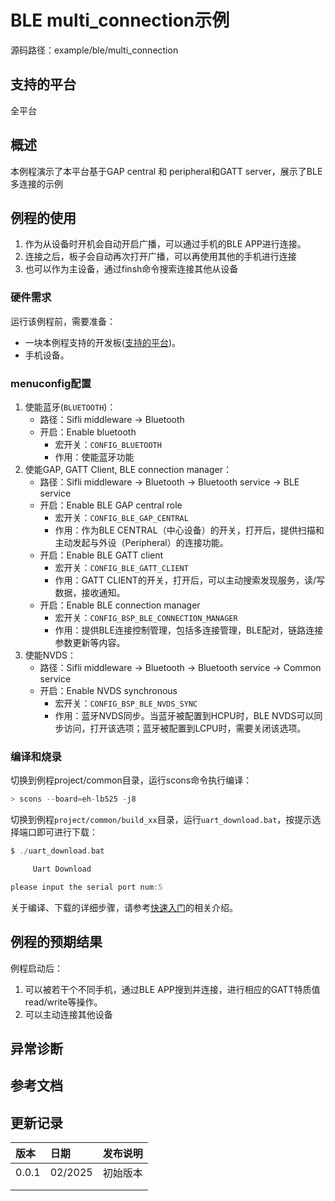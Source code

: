 # BLE multi_connection示例

源码路径：example/ble/multi_connection

## 支持的平台
<!-- 支持哪些平台 -->
全平台

## 概述
本例程演示了本平台基于GAP central 和 peripheral和GATT server，展示了BLE多连接的示例

## 例程的使用
1. 作为从设备时开机会自动开启广播，可以通过手机的BLE APP进行连接。
2. 连接之后，板子会自动再次打开广播，可以再使用其他的手机进行连接
3. 也可以作为主设备，通过finsh命令搜索连接其他从设备

### 硬件需求
运行该例程前，需要准备：
+ 一块本例程支持的开发板([支持的平台](#Platform_peri))。
+ 手机设备。

### menuconfig配置
1. 使能蓝牙(`BLUETOOTH`)：
    - 路径：Sifli middleware → Bluetooth
    - 开启：Enable bluetooth
        - 宏开关：`CONFIG_BLUETOOTH`
        - 作用：使能蓝牙功能
2. 使能GAP, GATT Client, BLE connection manager：
    - 路径：Sifli middleware → Bluetooth → Bluetooth service → BLE service
    - 开启：Enable BLE GAP central role
        - 宏开关：`CONFIG_BLE_GAP_CENTRAL`
        - 作用：作为BLE CENTRAL（中心设备）的开关，打开后，提供扫描和主动发起与外设（Peripheral）的连接功能。
    - 开启：Enable BLE GATT client
        - 宏开关：`CONFIG_BLE_GATT_CLIENT`
        - 作用：GATT CLIENT的开关，打开后，可以主动搜索发现服务，读/写数据，接收通知。
    - 开启：Enable BLE connection manager
        - 宏开关：`CONFIG_BSP_BLE_CONNECTION_MANAGER`
        - 作用：提供BLE连接控制管理，包括多连接管理，BLE配对，链路连接参数更新等内容。
3. 使能NVDS：
    - 路径：Sifli middleware → Bluetooth → Bluetooth service → Common service
    - 开启：Enable NVDS synchronous
        - 宏开关：`CONFIG_BSP_BLE_NVDS_SYNC`
        - 作用：蓝牙NVDS同步。当蓝牙被配置到HCPU时，BLE NVDS可以同步访问，打开该选项；蓝牙被配置到LCPU时，需要关闭该选项。

### 编译和烧录
切换到例程project/common目录，运行scons命令执行编译：
```c
> scons --board=eh-lb525 -j8
```
切换到例程`project/common/build_xx`目录，运行`uart_download.bat`，按提示选择端口即可进行下载：
```c
$ ./uart_download.bat

     Uart Download

please input the serial port num:5
```
关于编译、下载的详细步骤，请参考[快速入门](/quickstart/get-started.md)的相关介绍。

## 例程的预期结果
<!-- 说明例程运行结果，比如哪几个灯会亮，会打印哪些log，以便用户判断例程是否正常运行，运行结果可以结合代码分步骤说明 -->
例程启动后：
1. 可以被若干个不同手机，通过BLE APP搜到并连接，进行相应的GATT特质值read/write等操作。
2. 可以主动连接其他设备

## 异常诊断


## 参考文档
<!-- 对于rt_device的示例，rt-thread官网文档提供的较详细说明，可以在这里添加网页链接，例如，参考RT-Thread的[RTC文档](https://www.rt-thread.org/document/site/#/rt-thread-version/rt-thread-standard/programming-manual/device/rtc/rtc) -->

## 更新记录
| 版本  | 日期    | 发布说明 |
| :---- | :------ | :------- |
| 0.0.1 | 02/2025 | 初始版本 |
|       |         |          |
|       |         |          |